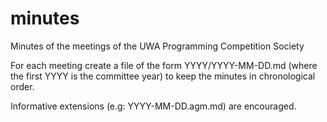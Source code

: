 # minutes
Minutes of the meetings of the UWA Programming Competition Society

For each meeting create a file of the form YYYY/YYYY-MM-DD.md (where the first YYYY is the committee year) to keep the minutes in chronological order.

Informative extensions (e.g: YYYY-MM-DD.agm.md) are encouraged.
